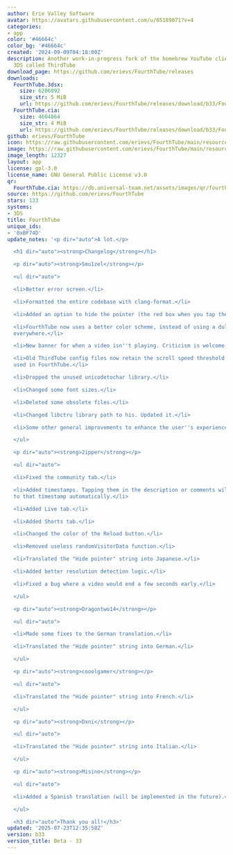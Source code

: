 ```yaml
---
author: Erie Valley Software
avatar: https://avatars.githubusercontent.com/u/65189871?v=4
categories:
- app
color: '#46664c'
color_bg: '#46664c'
created: '2024-09-09T04:18:00Z'
description: Another work-in-progress fork of the homebrew YouTube client for the
  3DS called ThirdTube
download_page: https://github.com/erievs/FourthTube/releases
downloads:
  FourthTube.3dsx:
    size: 6206092
    size_str: 5 MiB
    url: https://github.com/erievs/FourthTube/releases/download/b33/FourthTube.3dsx
  FourthTube.cia:
    size: 4604864
    size_str: 4 MiB
    url: https://github.com/erievs/FourthTube/releases/download/b33/FourthTube.cia
github: erievs/FourthTube
icon: https://raw.githubusercontent.com/erievs/FourthTube/main/resource/icon.png
image: https://raw.githubusercontent.com/erievs/FourthTube/main/resource/banner_legacy.png
image_length: 12327
layout: app
license: gpl-3.0
license_name: GNU General Public License v3.0
qr:
  FourthTube.cia: https://db.universal-team.net/assets/images/qr/fourthtube-cia.png
source: https://github.com/erievs/FourthTube
stars: 133
systems:
- 3DS
title: FourthTube
unique_ids:
- '0xBF74D'
update_notes: '<p dir="auto">A lot.</p>

  <h1 dir="auto"><strong>Changelog</strong></h1>

  <p dir="auto"><strong>Smu1zel</strong></p>

  <ul dir="auto">

  <li>Better error screen.</li>

  <li>Formatted the entire codebase with clang-format.</li>

  <li>Added an option to hide the pointer (the red box when you tap the screen).</li>

  <li>FourthTube now uses a better color scheme, instead of using a dull blue nearly
  everywhere.</li>

  <li>New banner for when a video isn''t playing. Criticism is welcome.</li>

  <li>Old ThirdTube config files now retain the scroll speed threshold value set when
  used in FourthTube.</li>

  <li>Dropped the unused unicodetochar library.</li>

  <li>Changed some font sizes.</li>

  <li>Deleted some obsolete files.</li>

  <li>Changed libctru library path to his. Updated it.</li>

  <li>Some other general improvements to enhance the user''s experience (TM)</li>

  </ul>

  <p dir="auto"><strong>2ipper</strong></p>

  <ul dir="auto">

  <li>Fixed the community tab.</li>

  <li>Added timestamps. Tapping them in the description or comments will jump you
  to that timestamp automatically.</li>

  <li>Added Live tab.</li>

  <li>Added Shorts tab.</li>

  <li>Changed the color of the Reload button.</li>

  <li>Removed useless randomVisitorData function.</li>

  <li>Translated the "Hide pointer" string into Japanese.</li>

  <li>Added better resolution detection logic.</li>

  <li>Fixed a bug where a video would end a few seconds early.</li>

  </ul>

  <p dir="auto"><strong>Dragontwo14</strong></p>

  <ul dir="auto">

  <li>Made some fixes to the German translation.</li>

  <li>Translated the "Hide pointer" string into German.</li>

  </ul>

  <p dir="auto"><strong>cooolgamer</strong></p>

  <ul dir="auto">

  <li>Translated the "Hide pointer" string into French.</li>

  </ul>

  <p dir="auto"><strong>Dxni</strong></p>

  <ul dir="auto">

  <li>Translated the "Hide pointer" string into Italian.</li>

  </ul>

  <p dir="auto"><strong>Misino</strong></p>

  <ul dir="auto">

  <li>Added a Spanish translation (will be implemented in the future).</li>

  </ul>

  <h3 dir="auto">Thank you all!</h3>'
updated: '2025-07-23T12:35:58Z'
version: b33
version_title: Beta - 33
---
```

